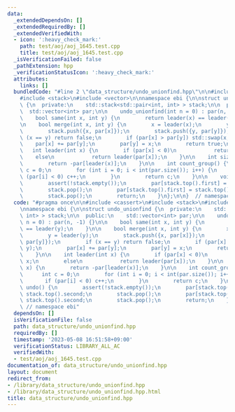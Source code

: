 ```yaml
---
data:
  _extendedDependsOn: []
  _extendedRequiredBy: []
  _extendedVerifiedWith:
  - icon: ':heavy_check_mark:'
    path: test/aoj/aoj_1645.test.cpp
    title: test/aoj/aoj_1645.test.cpp
  _isVerificationFailed: false
  _pathExtension: hpp
  _verificationStatusIcon: ':heavy_check_mark:'
  attributes:
    links: []
  bundledCode: "#line 2 \"data_structure/undo_unionfind.hpp\"\n\n#include <cassert>\n\
    #include <stack>\n#include <vector>\n\nnamespace ebi {\n\nstruct undo_unionfind\
    \ {\n  private:\n    std::stack<std::pair<int, int> > stack;\n\n  public:\n  \
    \  std::vector<int> par;\n\n    undo_unionfind(int n = 0) : par(n, -1) {}\n\n\
    \    bool same(int x, int y) {\n        return leader(x) == leader(y);\n    }\n\
    \n    bool merge(int x, int y) {\n        x = leader(x);\n        y = leader(y);\n\
    \        stack.push({x, par[x]});\n        stack.push({y, par[y]});\n        if\
    \ (x == y) return false;\n        if (par[x] > par[y]) std::swap(x, y);\n    \
    \    par[x] += par[y];\n        par[y] = x;\n        return true;\n    }\n\n \
    \   int leader(int x) {\n        if (par[x] < 0)\n            return x;\n    \
    \    else\n            return leader(par[x]);\n    }\n\n    int size(int x) {\n\
    \        return -par[leader(x)];\n    }\n\n    int count_group() {\n        int\
    \ c = 0;\n        for (int i = 0; i < int(par.size()); i++) {\n            if\
    \ (par[i] < 0) c++;\n        }\n        return c;\n    }\n\n    void undo() {\n\
    \        assert(!stack.empty());\n        par[stack.top().first] = stack.top().second;\n\
    \        stack.pop();\n        par[stack.top().first] = stack.top().second;\n\
    \        stack.pop();\n        return;\n    }\n};\n\n}  // namespace ebi\n"
  code: "#pragma once\n\n#include <cassert>\n#include <stack>\n#include <vector>\n\
    \nnamespace ebi {\n\nstruct undo_unionfind {\n  private:\n    std::stack<std::pair<int,\
    \ int> > stack;\n\n  public:\n    std::vector<int> par;\n\n    undo_unionfind(int\
    \ n = 0) : par(n, -1) {}\n\n    bool same(int x, int y) {\n        return leader(x)\
    \ == leader(y);\n    }\n\n    bool merge(int x, int y) {\n        x = leader(x);\n\
    \        y = leader(y);\n        stack.push({x, par[x]});\n        stack.push({y,\
    \ par[y]});\n        if (x == y) return false;\n        if (par[x] > par[y]) std::swap(x,\
    \ y);\n        par[x] += par[y];\n        par[y] = x;\n        return true;\n\
    \    }\n\n    int leader(int x) {\n        if (par[x] < 0)\n            return\
    \ x;\n        else\n            return leader(par[x]);\n    }\n\n    int size(int\
    \ x) {\n        return -par[leader(x)];\n    }\n\n    int count_group() {\n  \
    \      int c = 0;\n        for (int i = 0; i < int(par.size()); i++) {\n     \
    \       if (par[i] < 0) c++;\n        }\n        return c;\n    }\n\n    void\
    \ undo() {\n        assert(!stack.empty());\n        par[stack.top().first] =\
    \ stack.top().second;\n        stack.pop();\n        par[stack.top().first] =\
    \ stack.top().second;\n        stack.pop();\n        return;\n    }\n};\n\n} \
    \ // namespace ebi"
  dependsOn: []
  isVerificationFile: false
  path: data_structure/undo_unionfind.hpp
  requiredBy: []
  timestamp: '2023-05-08 16:51:58+09:00'
  verificationStatus: LIBRARY_ALL_AC
  verifiedWith:
  - test/aoj/aoj_1645.test.cpp
documentation_of: data_structure/undo_unionfind.hpp
layout: document
redirect_from:
- /library/data_structure/undo_unionfind.hpp
- /library/data_structure/undo_unionfind.hpp.html
title: data_structure/undo_unionfind.hpp
---
```

